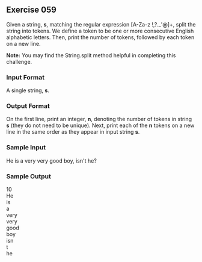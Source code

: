 ## Exercise 059

Given a string, **s**, matching the regular expression [A-Za-z !,?._'@]+, split the string into tokens. We define a token to be one or more consecutive English alphabetic letters. Then, print the number of tokens, followed by each token on a new line.

**Note:** You may find the String.split method helpful in completing this challenge.

### Input Format

A single string, **s**.

### Output Format

On the first line, print an integer, **n**, denoting the number of tokens in string **s** (they do not need to be unique). Next, print each of the **n** tokens on a new line in the same order as they appear in input string **s**.

### Sample Input

He is a very very good boy, isn't he?

### Sample Output

10 <br />
He <br />
is <br />
a <br />
very <br />
very <br />
good <br />
boy <br />
isn <br />
t <br />
he <br />
